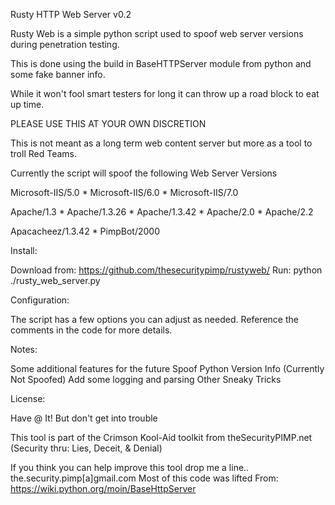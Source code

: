Rusty HTTP Web Server v0.2


Rusty Web is a simple python script used to spoof web server versions during penetration testing.

This is done using the build in BaseHTTPServer module from python and some fake banner info.

While it won't fool smart testers for long it can throw up a road block to eat up time.

PLEASE USE THIS AT YOUR OWN DISCRETION

This is not meant as a long term web content server but more as a tool to troll Red Teams.

Currently the script will spoof the following Web Server Versions

  Microsoft-IIS/5.0 * Microsoft-IIS/6.0 * Microsoft-IIS/7.0
  
  Apache/1.3 *  Apache/1.3.26 *  Apache/1.3.42 *  Apache/2.0 *  Apache/2.2
  
  Apacacheez/1.3.42 * PimpBot/2000

   Install:

Download from:
   https://github.com/thesecuritypimp/rustyweb/
Run:
   python ./rusty_web_server.py

   Configuration:

The script has a few options you can adjust as needed.
Reference the comments in the code for more details.

   Notes:

Some additional features for the future
   Spoof Python Version Info (Currently Not Spoofed)
   Add some logging and parsing
   Other Sneaky Tricks

   License:

Have @ It! But don't get into trouble

This tool is part of the Crimson Kool-Aid toolkit from theSecurityPIMP.net 
              (Security thru: Lies, Deceit, & Denial)

If you think you can help improve this tool drop me a line..
                                            the.security.pimp[a]gmail.com
Most of this code was lifted From:
         https://wiki.python.org/moin/BaseHttpServer

